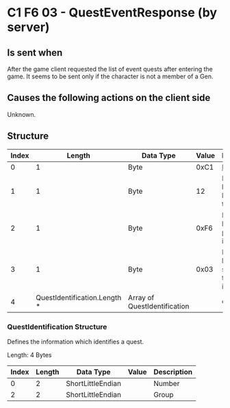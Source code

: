 # C1 F6 03 - QuestEventResponse (by server)

## Is sent when

After the game client requested the list of event quests after entering the game. It seems to be sent only if the character is not a member of a Gen.

## Causes the following actions on the client side

Unknown.

## Structure

| Index | Length | Data Type | Value | Description |
|-------|--------|-----------|-------|-------------|
| 0 | 1 |   Byte   | 0xC1  | [Packet type](PacketTypes.md) |
| 1 | 1 |    Byte   |   12   | Packet header - length of the packet |
| 2 | 1 |    Byte   | 0xF6  | Packet header - packet type identifier |
| 3 | 1 |    Byte   | 0x03  | Packet header - sub packet type identifier |
| 4 | QuestIdentification.Length *  | Array of QuestIdentification |  | Quests |

### QuestIdentification Structure

Defines the information which identifies a quest.

Length: 4 Bytes

| Index | Length | Data Type | Value | Description |
|-------|--------|-----------|-------|-------------|
| 0 | 2 | ShortLittleEndian |  | Number |
| 2 | 2 | ShortLittleEndian |  | Group |